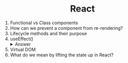 <div align="center">
<h1>React</h1>
</div>
<ol>
<li>Functional vs Class components</li>
<li>How can we prevent a component from re-rendering?</li>
<li>Lifecycle methods and their purpose</li>
<li>useEffect()</li>
<details><summary>Answer</summary><p>
- Data fetching, DOM manipulation, subscriptions, timers, logging, and other side effects are not allowed inside the main body of a function component.  Instead, we can use useEffect.
- By default, effects run after every completed render, but you can choose to fire them only when certain values have changed.
</p></details>
<li>Virtual DOM</li>
<li>What do we mean by lifting the state up in React?</li>
</ol>
